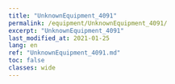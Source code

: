 ```yaml
---
title: "UnknownEquipment_4091"
permalink: /equipment/UnknownEquipment_4091/
excerpt: "UnknownEquipment_4091"
last_modified_at: 2021-01-25
lang: en
ref: "UnknownEquipment_4091.md"
toc: false
classes: wide
---
```


